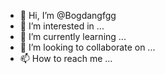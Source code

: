 - 👋 Hi, I’m @Bogdangfgg
- 👀 I’m interested in ...
- 🌱 I’m currently learning ...
- 💞️ I’m looking to collaborate on ...
- 📫 How to reach me ...

<!---
Bogdangfgg/Bogdangfgg is a ✨ special ✨ repository because its `README.md` (this file) appears on your GitHub profile.
You can click the Preview link to take a look at your changes.
--->
